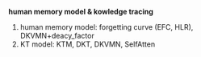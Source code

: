 **human memory model & kowledge tracing**

1. human memory model: forgetting curve (EFC, HLR), DKVMN+deacy_factor
2. KT model: KTM, DKT, DKVMN, SelfAtten


